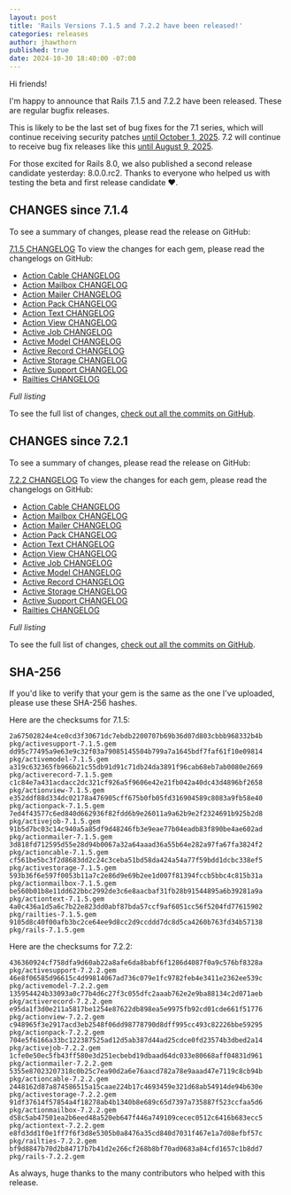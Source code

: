 ```yaml
---
layout: post
title: 'Rails Versions 7.1.5 and 7.2.2 have been released!'
categories: releases
author: jhawthorn
published: true
date: 2024-10-30 18:40:00 -07:00
---
```


Hi friends!

I'm happy to announce that Rails 7.1.5 and 7.2.2 have been released. These are regular bugfix releases.

This is likely to be the last set of bug fixes for the 7.1 series, which will continue receiving security patches [until October 1, 2025](https://rubyonrails.org/maintenance#security). 7.2 will continue to receive bug fix releases like this [until August 9, 2025](https://rubyonrails.org/maintenance#bug-fixes).

For those excited for Rails 8.0, we also published a second release candidate yesterday: 8.0.0.rc2. Thanks to everyone who helped us with testing the beta and first release candidate ❤️.

## CHANGES since 7.1.4

To see a summary of changes, please read the release on GitHub:

[7.1.5 CHANGELOG](https://github.com/rails/rails/releases/tag/v7.1.5)
To view the changes for each gem, please read the changelogs on GitHub:
* [Action Cable CHANGELOG](https://github.com/rails/rails/blob/v7.1.5/actioncable/CHANGELOG.md)
* [Action Mailbox CHANGELOG](https://github.com/rails/rails/blob/v7.1.5/actionmailbox/CHANGELOG.md)
* [Action Mailer CHANGELOG](https://github.com/rails/rails/blob/v7.1.5/actionmailer/CHANGELOG.md)
* [Action Pack CHANGELOG](https://github.com/rails/rails/blob/v7.1.5/actionpack/CHANGELOG.md)
* [Action Text CHANGELOG](https://github.com/rails/rails/blob/v7.1.5/actiontext/CHANGELOG.md)
* [Action View CHANGELOG](https://github.com/rails/rails/blob/v7.1.5/actionview/CHANGELOG.md)
* [Active Job CHANGELOG](https://github.com/rails/rails/blob/v7.1.5/activejob/CHANGELOG.md)
* [Active Model CHANGELOG](https://github.com/rails/rails/blob/v7.1.5/activemodel/CHANGELOG.md)
* [Active Record CHANGELOG](https://github.com/rails/rails/blob/v7.1.5/activerecord/CHANGELOG.md)
* [Active Storage CHANGELOG](https://github.com/rails/rails/blob/v7.1.5/activestorage/CHANGELOG.md)
* [Active Support CHANGELOG](https://github.com/rails/rails/blob/v7.1.5/activesupport/CHANGELOG.md)
* [Railties CHANGELOG](https://github.com/rails/rails/blob/v7.1.5/railties/CHANGELOG.md)


*Full listing*

To see the full list of changes, [check out all the commits on
GitHub](https://github.com/rails/rails/compare/v7.1.4...v7.1.5).

## CHANGES since 7.2.1

To see a summary of changes, please read the release on GitHub:

[7.2.2 CHANGELOG](https://github.com/rails/rails/releases/tag/v7.2.2)
To view the changes for each gem, please read the changelogs on GitHub:
* [Action Cable CHANGELOG](https://github.com/rails/rails/blob/v7.2.2/actioncable/CHANGELOG.md)
* [Action Mailbox CHANGELOG](https://github.com/rails/rails/blob/v7.2.2/actionmailbox/CHANGELOG.md)
* [Action Mailer CHANGELOG](https://github.com/rails/rails/blob/v7.2.2/actionmailer/CHANGELOG.md)
* [Action Pack CHANGELOG](https://github.com/rails/rails/blob/v7.2.2/actionpack/CHANGELOG.md)
* [Action Text CHANGELOG](https://github.com/rails/rails/blob/v7.2.2/actiontext/CHANGELOG.md)
* [Action View CHANGELOG](https://github.com/rails/rails/blob/v7.2.2/actionview/CHANGELOG.md)
* [Active Job CHANGELOG](https://github.com/rails/rails/blob/v7.2.2/activejob/CHANGELOG.md)
* [Active Model CHANGELOG](https://github.com/rails/rails/blob/v7.2.2/activemodel/CHANGELOG.md)
* [Active Record CHANGELOG](https://github.com/rails/rails/blob/v7.2.2/activerecord/CHANGELOG.md)
* [Active Storage CHANGELOG](https://github.com/rails/rails/blob/v7.2.2/activestorage/CHANGELOG.md)
* [Active Support CHANGELOG](https://github.com/rails/rails/blob/v7.2.2/activesupport/CHANGELOG.md)
* [Railties CHANGELOG](https://github.com/rails/rails/blob/v7.2.2/railties/CHANGELOG.md)


*Full listing*

To see the full list of changes, [check out all the commits on
GitHub](https://github.com/rails/rails/compare/v7.2.1...v7.2.2).

## SHA-256

If you'd like to verify that your gem is the same as the one I've uploaded,
please use these SHA-256 hashes.

Here are the checksums for 7.1.5:

```
2a67502824e4ce0cd3f30671dc7ebdb2200707b69b36d07d803cbbb968332b4b  pkg/activesupport-7.1.5.gem
dd95c77495a9e63e9c32f03a79085145504b799a7a1645bdf7faf61f10e09814  pkg/activemodel-7.1.5.gem
a319c632365fb966b21c55db91d91c71db24da3891f96cab68eb7ab0080e2669  pkg/activerecord-7.1.5.gem
c1c84e7a431acdacc2dc321cf926a5f9606e42e21fb042a40dc43d4896bf2658  pkg/actionview-7.1.5.gem
e352ddf88d334dc02178a476905cff675b0fb05fd316904589c8083a9fb58e40  pkg/actionpack-7.1.5.gem
7ed4f43577c6ed840d662936f82fdd6b9e26011a9a62b9e2f2324691b925b2d8  pkg/activejob-7.1.5.gem
91b5d7bc03c14c940a5a85df9d48246fb3e9eae77b04eadb83f890be4ae602ad  pkg/actionmailer-7.1.5.gem
3d818fd712595d55e28d94b0067a32a64aaad36a55b64e282a97fa67fa3824f2  pkg/actioncable-7.1.5.gem
cf561be5bc3f2d8683dd2c24c3ceba51bd58da424a54a77f59bdd1dcbc338ef5  pkg/activestorage-7.1.5.gem
593b36f6e597f0053b11a7c2e86d9e69b2ee1d007f81394fccb5bbc4c815b31a  pkg/actionmailbox-7.1.5.gem
be560b01b8e11dd622bbc2992de3c6e8aacbaf31fb28b91544895a6b39281a9a  pkg/actiontext-7.1.5.gem
4a0c436a1d5a6c7b22e823dd0abf87bda57ccf9af6051cc56f5204fd77615902  pkg/railties-7.1.5.gem
9105d8c40f00afb3bc2ce64ee9d8cc2d9ccddd7dc8d5ca4260b763fd34b57138  pkg/rails-7.1.5.gem
```

Here are the checksums for 7.2.2:

```
436360924cf758dfa9d60ab22a8afe6da8babf6f1286d4087f0a9c576bf8328a  pkg/activesupport-7.2.2.gem
46e8f06585d96615c4d99814067ad736c079e1fc9782feb4e3411e2362ee539c  pkg/activemodel-7.2.2.gem
135954424b33093a0c77b4d6c27f3c055dfc2aaab762e2e9ba88134c2d071aeb  pkg/activerecord-7.2.2.gem
e95da1f3d0e211a5817be1254e87622db898ea5e9975fb92cd01cde661f51776  pkg/actionview-7.2.2.gem
c948965f3e2917acd3eb2548f06dd98778790d8dff995cc493c82226bbe59295  pkg/actionpack-7.2.2.gem
704e5f6166a33bc122387525ad12d5ab387d44ad25cdce0fd23574b3dbed2a14  pkg/activejob-7.2.2.gem
1cfe0e50ec5fb43ff580e3d251ecbebd19dbaad64dc033e80668aff04831d961  pkg/actionmailer-7.2.2.gem
5355e87023207318c0b25c7ea90d2a6e76aacd782a78e9aaad47e7119c8cb94b  pkg/actioncable-7.2.2.gem
2448162d87a874586515a15caae224b17c4693459e321d68ab54914de94b630e  pkg/activestorage-7.2.2.gem
91df37614f57854a4f18278ab4b1340b8e689c65d7397a735887f523ccfaa5d6  pkg/actionmailbox-7.2.2.gem
d58c5ab47501ea2b6eed48a520eb647f446a749109cecec0512c6416b683ecc5  pkg/actiontext-7.2.2.gem
e8fd3dd1f0e1ff7f6f3d8e5305b0a8476a35cd840d7031f467e1a7d08efbf57c  pkg/railties-7.2.2.gem
bf9d8847b70d2b84717b7b41d2e266cf268b8bf70ad0683a84cfd1657c1b8dd7  pkg/rails-7.2.2.gem
```

As always, huge thanks to the many contributors who helped with this release.

